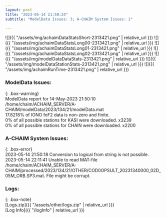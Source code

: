 ```yaml
---
layout: post
title: "2023-05-14 21:50:24"
subtitle: "ModelData Issues: 3; A-CHAIM System Issues: 2"

---
```


![]({{ "/assets/img/achaimDataStatsShort-2313421.png" | relative_url }})
![]({{ "/assets/img/achaimDataStatsLong00-2313421.png" | relative_url }})
![]({{ "/assets/img/achaimDataStatsLong01-2313421.png" | relative_url }})
![]({{ "/assets/img/achaimDataStatsLong02-2313421.png" | relative_url }})
![]({{ "/assets/img/modelDataDataStats-2313421.png" | relative_url }})
![]({{ "/assets/img/modelDataStationStats-2313421.png" | relative_url }})
![]({{ "/assets/img/achaimRunTime-2313421.png" | relative_url }})


### ModelData Issues:  
  
{: .box-warning}  
 ModelData report for 14-May-2023 21:50:10   
 /home/chaim/ACHAIM_SERVER/A-CHAIM/modelData/2023/134/21/modelData.mat   
 17.8218% of IONO foF2 data is non-zero and finite.   
 0% of all possible stations for KASI were downloaded. x3239   
 0% of all possible stations for CHAIN were downloaded. x2200   
  
### A-CHAIM System Issues:  
  
{: .box-error}  
2023-05-14 21:50:18 Conversion to logical from string is not possible.  
2023-05-14 22:11:41 Unable to read MAT-file /home/chaim/ACHAIM_SERVER/A-CHAIM/processed/2023/134/21/OTHER/COD0OPSULT_20231340000_02D_05M_ORB.SP3.mat. File might be corrupt.  

### Logs:  
  
{: .box-note}  
[Logs.zip]({{ "/assets/other/logs.zip" | relative_url }})  
[Log Info]({{ "/logInfo" | relative_url }})  
